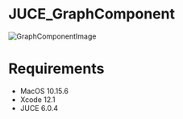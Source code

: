 # JUCE_GraphComponent

![GraphComponentImage](https://user-images.githubusercontent.com/41986704/95024047-a01f7800-06bb-11eb-9b13-2c24bcdfc87e.gif)

# Requirements
- MacOS 10.15.6
- Xcode 12.1
- JUCE 6.0.4

